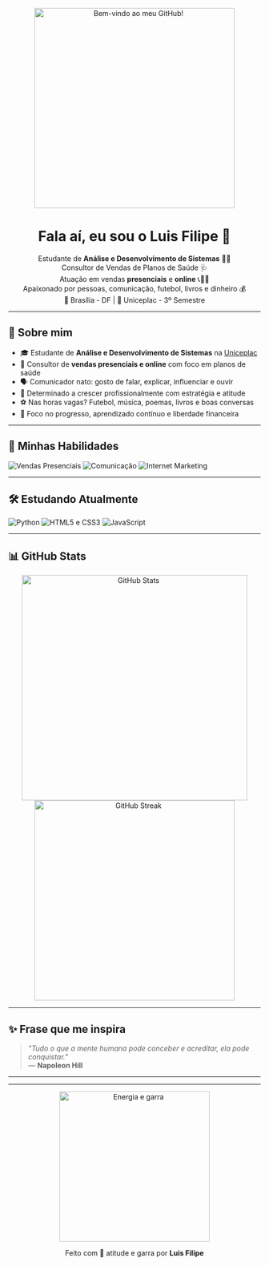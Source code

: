 <!-- Banner animado ou imagem de destaque -->
<p align="center">
  <img src="https://media.giphy.com/media/26tn33aiTi1jkl6H6/giphy.gif" width="400" alt="Bem-vindo ao meu GitHub!">
</p>

<h1 align="center">Fala aí, eu sou o Luis Filipe 👋</h1>

<p align="center">
  Estudante de <strong>Análise e Desenvolvimento de Sistemas</strong> 👨‍💻<br>
  Consultor de Vendas de Planos de Saúde 🩺<br>
  Atuação em vendas <strong>presenciais</strong> e <strong>online</strong> 📞🧑‍💼<br>
  Apaixonado por pessoas, comunicação, futebol, livros e dinheiro 💰<br>
  📍 Brasília - DF | 💼 Uniceplac - 3º Semestre
</p>

---

## 💼 Sobre mim

- 🎓 Estudante de **Análise e Desenvolvimento de Sistemas** na [Uniceplac](https://www.uniceplac.edu.br/)
- 💼 Consultor de **vendas presenciais e online** com foco em planos de saúde
- 🗣️ Comunicador nato: gosto de falar, explicar, influenciar e ouvir
- 🎯 Determinado a crescer profissionalmente com estratégia e atitude
- ⚽ Nas horas vagas? Futebol, música, poemas, livros e boas conversas
- 💸 Foco no progresso, aprendizado contínuo e liberdade financeira

---

## 🚀 Minhas Habilidades

<p align="left">
  <img src="https://img.shields.io/badge/Vendas%20Presenciais-Dominando-blue?style=flat&logo=verizon" alt="Vendas Presenciais">
  <img src="https://img.shields.io/badge/Comunicação-Clareza%20e%20Conexão-brightgreen?style=flat&logo=googlechat" alt="Comunicação">
  <img src="https://img.shields.io/badge/Internet-Marketing-red?style=flat&logo=firefoxbrowser" alt="Internet Marketing">
</p>

---

## 🛠️ Estudando Atualmente

<p align="left">
  <img src="https://img.shields.io/badge/Python-ADS-important?style=for-the-badge&logo=python&logoColor=white" alt="Python">
  <img src="https://img.shields.io/badge/HTML5-e%20CSS3-informational?style=for-the-badge&logo=html5&logoColor=white" alt="HTML5 e CSS3">
  <img src="https://img.shields.io/badge/JavaScript-Aprendendo-yellow?style=for-the-badge&logo=javascript&logoColor=white" alt="JavaScript">
</p>

---

## 📊 GitHub Stats

<p align="center">
  <img src="https://github-readme-stats.vercel.app/api?username=luisfilipe&show_icons=true&theme=gruvbox" width="450" alt="GitHub Stats">
  <img src="https://github-readme-streak-stats.herokuapp.com/?user=luisfilipe&theme=gruvbox" width="400" alt="GitHub Streak">
</p>

---

## ✨ Frase que me inspira

> _"Tudo o que a mente humana pode conceber e acreditar, ela pode conquistar."_  
> — **Napoleon Hill**

---


---

<p align="center">
  <img src="https://media.giphy.com/media/l3q2K5jinAlChoCLS/giphy.gif" width="300" alt="Energia e garra">
</p>

<p align="center">
  Feito com 💪 atitude e garra por <strong>Luis Filipe</strong>
</p>

